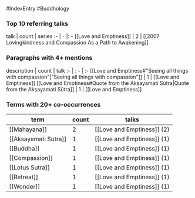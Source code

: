 #IndexEntry #Buddhology

### Top 10 referring talks
talk | count | series
:- | - |: -
[[Love and Emptiness]] | 2 | [[2007 Lovingkindness and Compassion As a Path to Awakening]]

### Paragraphs with 4+ mentions
description | count | talk
:- | : - | :-
[[Love and Emptiness#"Seeing all things with compassion"\|"Seeing all things with compassion"]] | 1 | [[Love and Emptiness]]
[[Love and Emptiness#Quote from the Akṣayamati Sūtra\|Quote from the Akṣayamati Sūtra]] | 1 | [[Love and Emptiness]]

### Terms with 20+ co-occurrences
term | count | talks
-|-|-
[[Mahayana]] | 2 | <span class="counts">[[Love and Emptiness]] (2)</span> 
[[Aksayamati Sutra]] | 1 | <span class="counts">[[Love and Emptiness]] (1)</span> 
[[Buddha]] | 1 | <span class="counts">[[Love and Emptiness]] (1)</span> 
[[Compassion]] | 1 | <span class="counts">[[Love and Emptiness]] (1)</span> 
[[Lotus Sutra]] | 1 | <span class="counts">[[Love and Emptiness]] (1)</span> 
[[Retreat]] | 1 | <span class="counts">[[Love and Emptiness]] (1)</span> 
[[Wonder]] | 1 | <span class="counts">[[Love and Emptiness]] (1)</span> 


